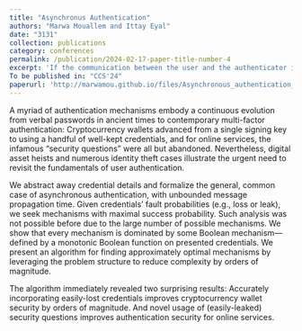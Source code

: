 ```yaml
---
title: "Asynchronus Authentication"
authors: "Marwa Mouallem and Ittay Eyal"
date: "3131"
collection: publications
category: conferences
permalink: /publication/2024-02-17-paper-title-number-4
excerpt: 'If the communication between the user and the authenticator is asynchronous, every authentication mechanism is dominated by one defined by a monotonic Boolean function based on credential availability. A scenario-based greedy algorithm can approximate optimal mechanisms by focusing on the most likely scenarios, and surprisingly, even weak credentials can significantly enhance security when used strategically.'
To be published in: "CCS'24"
paperurl: 'http://marwamou.github.io/files/Asynchronous_authentication_ext.pdf'
---
```


A myriad of authentication mechanisms embody a continuous evolution from verbal passwords in ancient times to contemporary multi-factor authentication: 
Cryptocurrency wallets advanced from a single signing key to using a handful of well-kept credentials, 
and for online services, the infamous “security questions” were all but abandoned. 
Nevertheless, digital asset heists and numerous identity theft cases illustrate the urgent need to revisit the fundamentals of user authentication.

We abstract away credential details and formalize the general, common case of asynchronous authentication, with unbounded message propagation time. 
Given credentials’ fault probabilities (e.g., loss or leak), we seek mechanisms with maximal success probability.
Such analysis was not possible before due to the large number of possible mechanisms. 
We show that every mechanism is dominated by some Boolean mechanism—defined by a monotonic Boolean function on presented credentials. 
We present an algorithm for finding approximately optimal mechanisms by leveraging the problem structure to reduce complexity by orders of magnitude.

The algorithm immediately revealed two surprising results: Accurately incorporating easily-lost credentials improves cryptocurrency wallet security by orders of magnitude. And novel usage of
(easily-leaked) security questions improves authentication security
for online services.
